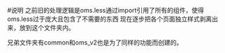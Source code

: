 #说明
之前旧的处理逻辑是oms.less通过import引用了所有的组件，使得oms.less过于庞大且包含了不需要的东西
现在逐步把各个页面独立样式剥离出来，放到这个文件夹内。

兄弟文件夹有common和oms_v2也是为了同样的功能而创建的。
